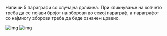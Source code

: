 Напиши 5 параграфи со случајна должина. При кликнување на копчето треба да се појави бројот на зборови во секој параграф, а параграфот со најмногу зборови треба да биде означен црвено.


![img](https://raw.githubusercontent.com/gentinuhiu/internet-programiranje/gn/dom-tasks/%D0%B2%D0%B5%D0%B6%D0%B1%D0%B8/5.%20DOM/2/img/Picture1.png)
![img](https://raw.githubusercontent.com/gentinuhiu/internet-programiranje/gn/dom-tasks/%D0%B2%D0%B5%D0%B6%D0%B1%D0%B8/5.%20DOM/2/img/Picture2.png)
